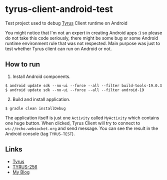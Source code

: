 tyrus-client-android-test
=========================

Test project used to debug [Tyrus](https://tyrus.java.net) Client runtime on Android

You might notice that I'm not an expert in creating Android apps :) so please do not take this code seriously, there might be some bug or some Android runtime environment rule that was not respected. Main purpose was just to test whether Tyrus client can run on Android or not.

How to run
----------

1. Install Android components.

  ```
  $ android update sdk --no-ui --force --all --filter build-tools-19.0.3
  $ android update sdk --no-ui --force --all --filter android-19
  ```

2. Build and install application.

  ```
  $ gradle clean installDebug
  ```

The application itself is just one `Activity` called `MyActivity` which contains one huge button. When clicked, Tyrus Client will try to connect to `ws://echo.websocket.org` and send message. You can see the result in the Android console (tag `TYRUS-TEST`).

Links
-----

-   [Tyrus](https://tyrus.java.net)
-   [TYRUS-256](https://java.net/jira/browse/TYRUS-256)
-   [My Blog](https://blogs.oracle.com/PavelBucek/)
